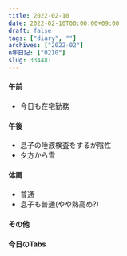 ```yaml
---
title: 2022-02-10
date: 2022-02-10T00:00:00+09:00
draft: false
tags: ["diary", ""]
archives: ["2022-02"]
n年日記: ["0210"]
slug: 334481
---
```

#### 午前
- 今日も在宅勤務
#### 午後
- 息子の唾液検査をするが陰性
- 夕方から雪
#### 体調
- 普通
- 息子も普通(やや熱高め?)
#### その他
#### 今日のTabs